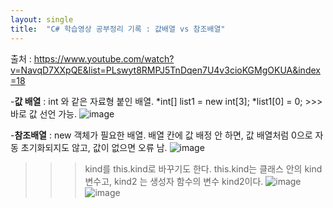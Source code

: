 ```yaml
---
layout: single
title:  "C# 학습영상 공부정리 기록 : 값배열 vs 참조배열"
---
```


출처 : https://www.youtube.com/watch?v=NavqD7XXpQE&list=PLswyt8RMPJ5TnDqen7U4v3cioKGMgOKUA&index=18


-**값 배열** : int 와 같은 자료형 붙인 배열. 
*int[] list1 = new int[3];
*list1[0] = 0; >>> 바로 값 선언 가능. 
![image](https://user-images.githubusercontent.com/78286797/222872961-399a86b2-1f4e-4d69-9b4b-0c2bca3cebd8.png)



-**참조배열** : new 객체가 필요한 배열. 배열 칸에 값 배정 안 하면, 값 배열처럼 0으로 자동 초기화되지도 않고, 값이 없으면 오류 남. 
![image](https://user-images.githubusercontent.com/78286797/222873158-d0ceff7a-9c9b-47a1-8cf0-d691d97185d2.png)
>>> kind를 this.kind로 바꾸기도 한다. this.kind는 클래스 안의 kind 변수고, kind2 는 생성자 함수의 변수 kind2이다. 
![image](https://user-images.githubusercontent.com/78286797/222873108-c6e52316-da0c-4b1c-91cd-377090be0d94.png)
![image](https://user-images.githubusercontent.com/78286797/222873050-bb3c6ecc-21fb-45c8-ac24-085e1abde6ca.png)


